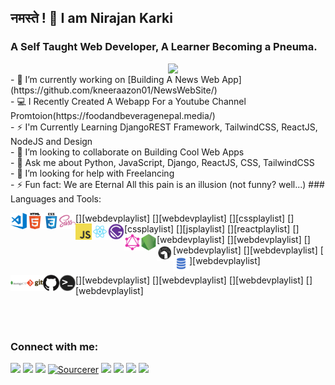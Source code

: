 ## नमस्ते ! 🙏 I am Nirajan Karki
### A Self Taught Web Developer, A Learner Becoming a Pneuma.
<img align="right" src="https://github.com/kneeraazon01/kneeraazon/blob/master/coding.gif" width="50%"/>
</br>
- 🔭 I’m currently working on [Building A News Web App](https://github.com/kneeraazon01/NewsWebSite/)
</br>
- 💻 I Recently Created A Webapp For a Youtube Channel Promtoion(https://foodandbeveragenepal.media/)
</br>
- ⚡️  I'm Currently Learning DjangoREST Framework, TailwindCSS, ReactJS, NodeJS and Design
</br>
- 👯 I’m looking to collaborate on Building Cool Web Apps 
</br>
- 💬 Ask me about Python, JavaScript, Django, ReactJS, CSS, TailwindCSS
</br>
- 🤔 I’m looking for help with Freelancing 
</br>
- ⚡ Fun fact: We are Eternal All this pain is an illusion (not funny? well...)
### Languages and Tools:

[<img align="left" alt="Visual Studio Code" width="26px" src="https://raw.githubusercontent.com/github/explore/80688e429a7d4ef2fca1e82350fe8e3517d3494d/topics/visual-studio-code/visual-studio-code.png" />][webdevplaylist]
[<img align="left" alt="HTML5" width="26px" src="https://raw.githubusercontent.com/github/explore/80688e429a7d4ef2fca1e82350fe8e3517d3494d/topics/html/html.png" />][webdevplaylist]
[<img align="left" alt="CSS3" width="26px" src="https://raw.githubusercontent.com/github/explore/80688e429a7d4ef2fca1e82350fe8e3517d3494d/topics/css/css.png" />][cssplaylist]
[<img align="left" alt="Sass" width="26px" src="https://raw.githubusercontent.com/github/explore/80688e429a7d4ef2fca1e82350fe8e3517d3494d/topics/sass/sass.png" />][cssplaylist]
[<img align="left" alt="JavaScript" width="26px" src="https://raw.githubusercontent.com/github/explore/80688e429a7d4ef2fca1e82350fe8e3517d3494d/topics/javascript/javascript.png" />][jsplaylist]
[<img align="left" alt="React" width="26px" src="https://raw.githubusercontent.com/github/explore/80688e429a7d4ef2fca1e82350fe8e3517d3494d/topics/react/react.png" />][reactplaylist]
[<img align="left" alt="Gatsby" width="26px" src="https://raw.githubusercontent.com/github/explore/e94815998e4e0713912fed477a1f346ec04c3da2/topics/gatsby/gatsby.png" />][webdevplaylist]
[<img align="left" alt="GraphQL" width="26px" src="https://raw.githubusercontent.com/github/explore/80688e429a7d4ef2fca1e82350fe8e3517d3494d/topics/graphql/graphql.png" />][webdevplaylist]
[<img align="left" alt="Node.js" width="26px" src="https://raw.githubusercontent.com/github/explore/80688e429a7d4ef2fca1e82350fe8e3517d3494d/topics/nodejs/nodejs.png" />][webdevplaylist]
[<img align="left" alt="Deno" width="26px" src="https://raw.githubusercontent.com/github/explore/361e2821e2dea67711cde99c9c40ed357061cf27/topics/deno/deno.png" />][webdevplaylist]
[<img align="left" alt="SQL" width="26px" src="https://raw.githubusercontent.com/github/explore/80688e429a7d4ef2fca1e82350fe8e3517d3494d/topics/sql/sql.png" />][webdevplaylist]

[<img align="left" alt="MongoDB" width="26px" src="https://raw.githubusercontent.com/github/explore/80688e429a7d4ef2fca1e82350fe8e3517d3494d/topics/mongodb/mongodb.png" />][webdevplaylist]
[<img align="left" alt="Git" width="26px" src="https://raw.githubusercontent.com/github/explore/80688e429a7d4ef2fca1e82350fe8e3517d3494d/topics/git/git.png" />][webdevplaylist]
[<img align="left" alt="GitHub" width="26px" src="https://raw.githubusercontent.com/github/explore/78df643247d429f6cc873026c0622819ad797942/topics/github/github.png" />][webdevplaylist]
[<img align="left" alt="HTML5" width="26px" src="https://raw.githubusercontent.com/github/explore/80688e429a7d4ef2fca1e82350fe8e3517d3494d/topics/terminal/terminal.png" />][webdevplaylist]

<br />
<br />

### Connect with me:

[<img src="https://img.icons8.com/color/48/000000/twitter.png" width="3.5%"/>](https://twitter.com/kneeraazon) [<img src="https://img.icons8.com/color/48/000000/stackoverflow.png" width="3.5%"/>](https://stackoverflow.com/users/10686964/nirajan-karki) [<img src="https://img.icons8.com/color/48/000000/linkedin.png" width="3.5%"/>](https://www.linkedin.com/in/nirajan-karki-8ba32b171/)  [<img src="https://sourcerer.io/icons/logo-sharing.svg" width="3.5%" alt="Sourcerer">](https://sourcerer.io/kneeraazon01/) [<img src="https://img.icons8.com/color/48/000000/instagram.png" width="3.5%"/>](https://www.instagram.com/kneeraazon/)
[<img src="https://img.icons8.com/color/48/000000/codepen.png" width="3.5%"/>](https://www.codepen.com/kneeraazon01/)
[<img src="https://img.icons8.com/color/48/000000/youtube.png" width="3.5%"/>](https://www.youtube.com/channel/UCNQHnpo_lRWvE9lMkzljdBA?view_as=subscriber)
[<img src="https://img.icons8.com/color/48/000000/facebook.png" width="3.5%"/>](https://www.facebook.com/kneeraazon/)

